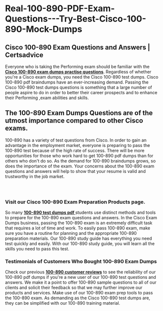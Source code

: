 # Real-100-890-PDF-Exam-Questions---Try-Best-Cisco-100-890-Mock-Dumps
<h2><strong>Cisco 100-890 Exam Questions and Answers | Certsadvice</strong></h2> <p>Everyone who is taking the Performing exam should be familiar with the <a href="http://www.certsadvice.com/cisco/100-890-practice-questions"><strong>Cisco 100-890 exam dumps practise questions</strong></a>. Regardless of whether you&#39;re a Cisco exam dumps, you need the Cisco 100-890 test dumps. Cisco 100-890 pdf braindumps have an ever-increasing demand. Passing the Cisco 100-890 test dumps questions is something that a large number of people aspire to do in order to better their career prospects and to enhance their Performing ,exam abilities and skills.</p> <h2><strong>The 100-890 Exam Dumps Questions are of the utmost importance compared to other Cisco exams.</strong></h2> <p>100-890 has a variety of test questions from Cisco. In order to gain an advantage in the employment market, everyone is preparing to pass the 100-890 test because of the high rate of success. There will be more opportunities for those who work hard to get 100-890 pdf dumps than for others who don&#39;t do so. As the demand for 100-890 braindumps grows, so does the importance of the exam. Your concerns about the 100-890 exam questions and answers will help to show that your resume is valid and trustworthy in the job market.</p> <p><a href="http://www.certsadvice.com/cisco/100-890-practice-questions" style="display: block; padding: 1em 0; text-align: center; "><img alt="" src="https://1.bp.blogspot.com/-RUOr8Wn-CRk/YUYAxC8kcHI/AAAAAAAAAnw/F7BbdI3tw8QDj5z8iX0vQAioQzKiUxduwCLcBGAsYHQ/s0/unnamed.jpg" /></a></p> <h3><strong>Visit our Cisco 100-890 Exam Preparation Products page.</strong></h3> <p>So many <a href="http://www.certsadvice.com/cisco/100-890-practice-questions"><strong>100-890 test dumps pdf </strong></a>students use distinct methods and tools to prepare for the 100-890 exam questions and answers. In the Cisco Exam Dumps business, passing the 100-890 exam is an extremely difficult task that requires a lot of time and work. To easily pass 100-890 exam, make sure you have a routine for planning and the appropriate 100-890 preparation materials. Our 100-890 study guide has everything you need test quickly and easily. With our 100-890 study guide, you will learn all the skills you need to pass this test.</p> <h3><strong>Testimonials of Customers Who Bought 100-890 Exam Dumps</strong></h3> <p>Check our previous <a href="http://www.certsadvice.com/cisco/100-890-practice-questions"><strong>100-890 customer reviews</strong></a> to see the reliability of our 100-890 pdf dumps if you&#39;re a new user of our 100-890 test questions and answers. We make it a point to offer 100-890 sample questions to all of our clients and solicit their feedback so that we may further improve our products and services. Make use of our 100-890 exam prep tools to pass the 100-890 exam. As demanding as the Cisco 100-890 test dumps are, they can be simplified with our 100-890 training material.</p>

